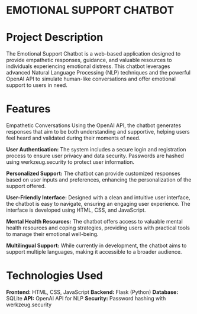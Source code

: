 # **EMOTIONAL SUPPORT CHATBOT**
# Project Description
The Emotional Support Chatbot is a web-based application designed to provide empathetic responses, guidance, and valuable resources to individuals experiencing emotional distress. This chatbot leverages advanced Natural Language Processing (NLP) techniques and the powerful OpenAI API to simulate human-like conversations and offer emotional support to users in need.

# Features
Empathetic Conversations
Using the OpenAI API, the chatbot generates responses that aim to be both understanding and supportive, helping users feel heard and validated during their moments of need.

**User Authentication:**
The system includes a secure login and registration process to ensure user privacy and data security. Passwords are hashed using werkzeug.security to protect user information.

**Personalized Support:**
The chatbot can provide customized responses based on user inputs and preferences, enhancing the personalization of the support offered.

**User-Friendly Interface:**
Designed with a clean and intuitive user interface, the chatbot is easy to navigate, ensuring an engaging user experience. The interface is developed using HTML, CSS, and JavaScript.

**Mental Health Resources:**
The chatbot offers access to valuable mental health resources and coping strategies, providing users with practical tools to manage their emotional well-being.

**Multilingual Support:**
While currently in development, the chatbot aims to support multiple languages, making it accessible to a broader audience.

# Technologies Used
**Frontend:** HTML, CSS, JavaScript
**Backend:** Flask (Python)
**Database:** SQLite
**API:** OpenAI API for NLP
**Security:** Password hashing with werkzeug.security
